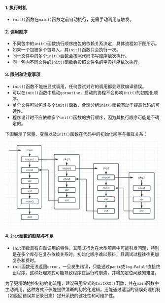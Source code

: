 #### 1. 执行时机

- `init()`函数在`main()`函数之前自动执行，无需手动调用与触发。

#### 2. 调用顺序

- 不同包中的`init()`函数执行顺序由包的依赖关系决定，具体流程如下图所示。
- 如果一个包被多个包导入，其`init()`函数只会执行一次。
- 同一文件中的多个`init()`函数会按照代码书写顺序依次执行。
- 同一包内不同文件的`init()`函数会按照文件名的字典排序依次执行。

#### 3. 限制和注意事项

- `init()`函数不能被显式调用，任何尝试对它的调用都会导致编译错误。
- 可以在`init()`函数中启动`goroutine`，启动的协程不会影响`init()`的初始化顺序。
- 单个文件可以包含多个`init()`函数，合理分组`init()`函数有助于提高代码的可读性。
- 程序设计时不应依赖多个`init()`函数的执行顺序，因为其执行顺序可能是不确定的。

下图展示了常量、变量以及`init()`函数在代码中的初始化顺序与相互关系：

<img src="image/927295e04b5c4a3d82c9e4e798e67bfd.png" alt="927295e04b5c4a3d82c9e4e798e67bfd" style="zoom:50%;" />

#### 4. `init`函数的缺陷与不足

- `init`函数具有自动调用的特性，其隐式行为在大型项目中可能引发问题，特别是在多个库存在复杂依赖关系时。初始化顺序难以预料，且调试过程往往更加复杂和费时。
- `init`函数无法返回`error`，一旦发生错误，只能通过`panic`或`log.Fatalf`直接终止程序。这种处理方式可能导致程序在运行时崩溃，并增加定位问题的难度。

为了更精确地控制初始化流程，建议采用显式的`InitXXX()`函数，并在`main`函数中主动调用。这种方式不仅能提供清晰的初始化逻辑，还能通过适当的错误处理机制（如返回错误并记录日志）提升系统的健壮性和可维护性。